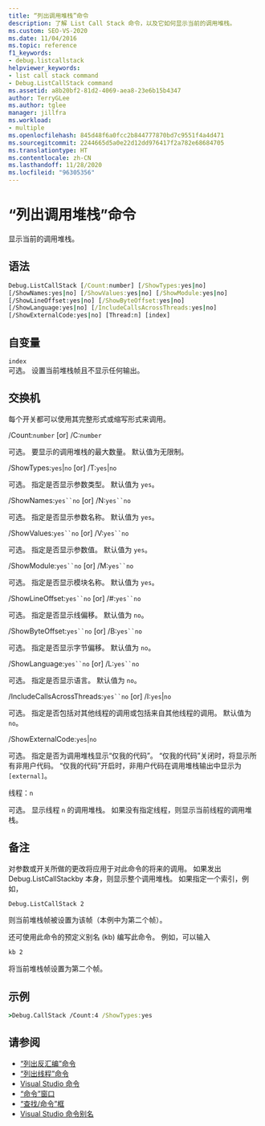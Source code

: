 ```yaml
---
title: “列出调用堆栈”命令
description: 了解 List Call Stack 命令，以及它如何显示当前的调用堆栈。
ms.custom: SEO-VS-2020
ms.date: 11/04/2016
ms.topic: reference
f1_keywords:
- debug.listcallstack
helpviewer_keywords:
- list call stack command
- Debug.ListCallStack command
ms.assetid: a8b20bf2-81d2-4069-aea8-23e6b15b4347
author: TerryGLee
ms.author: tglee
manager: jillfra
ms.workload:
- multiple
ms.openlocfilehash: 845d48f6a0fcc2b844777870bd7c9551f4a4d471
ms.sourcegitcommit: 2244665d5a0e22d12dd976417f2a782e68684705
ms.translationtype: HT
ms.contentlocale: zh-CN
ms.lasthandoff: 11/28/2020
ms.locfileid: "96305356"
---
```

# <a name="list-call-stack-command"></a>“列出调用堆栈”命令
显示当前的调用堆栈。

## <a name="syntax"></a>语法

```cmd
Debug.ListCallStack [/Count:number] [/ShowTypes:yes|no]
[/ShowNames:yes|no] [/ShowValues:yes|no] [/ShowModule:yes|no]
[/ShowLineOffset:yes|no] [/ShowByteOffset:yes|no]
[/ShowLanguage:yes|no] [/IncludeCallsAcrossThreads:yes|no]
[/ShowExternalCode:yes|no] [Thread:n] [index]
```

## <a name="arguments"></a>自变量

`index`\
可选。 设置当前堆栈帧且不显示任何输出。

## <a name="switches"></a>交换机
每个开关都可以使用其完整形式或缩写形式来调用。

/Count:`number` [or] /C:`number`

可选。 要显示的调用堆栈的最大数量。 默认值为无限制。

/ShowTypes:`yes`|`no` [or] /T:`yes`|`no`

可选。 指定是否显示参数类型。 默认值为 `yes`。

/ShowNames:`yes``no` [or] /N:`yes``no`

可选。 指定是否显示参数名称。 默认值为 `yes`。

/ShowValues:`yes``no` [or] /V:`yes``no`

可选。 指定是否显示参数值。 默认值为 `yes`。

/ShowModule:`yes``no` [or] /M:`yes``no`

可选。 指定是否显示模块名称。 默认值为 `yes`。

/ShowLineOffset:`yes``no` [or] /#:`yes``no`

可选。 指定是否显示线偏移。 默认值为 `no`。

/ShowByteOffset:`yes``no` [or] /B:`yes``no`

可选。 指定是否显示字节偏移。 默认值为 `no`。

/ShowLanguage:`yes``no` [or] /L:`yes``no`

可选。 指定是否显示语言。 默认值为 `no`。

/IncludeCallsAcrossThreads:`yes``no` [or] /I:`yes`|`no`

可选。 指定是否包括对其他线程的调用或包括来自其他线程的调用。 默认值为 `no`。

/ShowExternalCode:`yes`|`no`

可选。 指定是否为调用堆栈显示“仅我的代码”。 “仅我的代码”关闭时，将显示所有非用户代码。 “仅我的代码”开启时，非用户代码在调用堆栈输出中显示为 `[external]`。

线程：`n`

可选。 显示线程 `n` 的调用堆栈。 如果没有指定线程，则显示当前线程的调用堆栈。

## <a name="remarks"></a>备注
对参数或开关所做的更改将应用于对此命令的将来的调用。 如果发出 Debug.ListCallStackby 本身，则显示整个调用堆栈。 如果指定一个索引，例如，

```cmd
Debug.ListCallStack 2
```

则当前堆栈帧被设置为该帧（本例中为第二个帧）。

还可使用此命令的预定义别名 (kb) 编写此命令。 例如，可以输入

```cmd
kb 2
```

将当前堆栈帧设置为第二个帧。

## <a name="example"></a>示例

```cmd
>Debug.CallStack /Count:4 /ShowTypes:yes
```

## <a name="see-also"></a>请参阅

- [“列出反汇编”命令](../../ide/reference/list-disassembly-command.md)
- [“列出线程”命令](../../ide/reference/list-threads-command.md)
- [Visual Studio 命令](../../ide/reference/visual-studio-commands.md)
- [“命令”窗口](../../ide/reference/command-window.md)
- [“查找/命令”框](../../ide/find-command-box.md)
- [Visual Studio 命令别名](../../ide/reference/visual-studio-command-aliases.md)